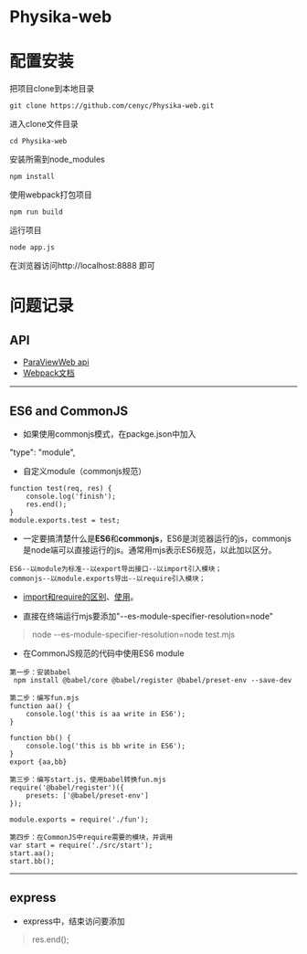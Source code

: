 # Physika-web  

# 配置安装
把项目clone到本地目录
```shell script
git clone https://github.com/cenyc/Physika-web.git
```
进入clone文件目录
```shell script
cd Physika-web
```
安装所需到node_modules
```shell script
npm install
```
使用webpack打包项目
```shell script
npm run build
```
运行项目
```shell script
node app.js
```
在浏览器访问http://localhost:8888 即可
# 问题记录

## API
+ [ParaViewWeb api](https://kitware.github.io/paraviewweb/api/)
+ [Webpack文档](https://webpack.docschina.org/guides/)
***
## ES6 and CommonJS
+ 如果使用commonjs模式，在packge.json中加入
>
  "type": "module",
  
  
+ 自定义module（commonjs规范）
```
function test(req, res) {
    console.log('finish');
    res.end();
}
module.exports.test = test;
```


+ 一定要搞清楚什么是**ES6**和**commonjs**，ES6是浏览器运行的js，commonjs是node端可以直接运行的js。通常用mjs表示ES6规范，以此加以区分。
```
ES6--以module为标准--以export导出接口--以import引入模块；
commonjs--以module.exports导出--以require引入模块；
```


+ [import和require的区别](https://imweb.io/topic/582293894067ce9726778be9)、[使用](https://www.jianshu.com/p/ce92a09ad6eb)。


+ 直接在终端运行mjs要添加"--es-module-specifier-resolution=node"
> node --es-module-specifier-resolution=node test.mjs


+ 在CommonJS规范的代码中使用ES6 module
```
第一步：安装babel
 npm install @babel/core @babel/register @babel/preset-env --save-dev

第二步：编写fun.mjs
function aa() {
    console.log('this is aa write in ES6');
}

function bb() {
    console.log('this is bb write in ES6');
}
export {aa,bb}

第三步：编写start.js，使用babel转换fun.mjs
require('@babel/register')({
    presets: ['@babel/preset-env']
});

module.exports = require('./fun');

第四步：在CommonJS中require需要的模块，并调用
var start = require('./src/start');
start.aa();
start.bb();
```


***
## express


+ express中，结束访问要添加
> res.end();
